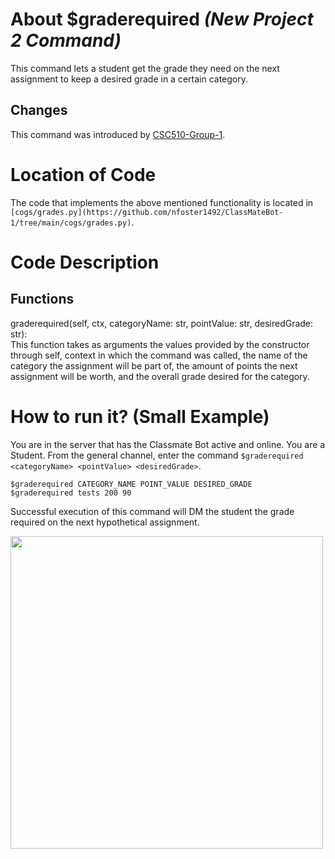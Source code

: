 # About $graderequired _(New Project 2 Command)_
This command lets a student get the grade they need on the next assignment to keep a desired grade in a certain category.
## Changes

This command was introduced by [CSC510-Group-1](https://github.com/nfoster1492/ClassMateBot-1/).

# Location of Code
The code that implements the above mentioned functionality is located in `[cogs/grades.py](https://github.com/nfoster1492/ClassMateBot-1/tree/main/cogs/grades.py)`.

# Code Description
## Functions
graderequired(self, ctx, categoryName: str, pointValue: str, desiredGrade: str): <br>
This function takes as arguments the values provided by the constructor through self, context in which the command was called, the name of the category the assignment will be part of, the amount of points the next assignment will be worth, and the overall grade desired for the category.

# How to run it? (Small Example)
You are in the server that has the Classmate Bot active and online. You are a Student. From the general channel, enter the command `$graderequired <categoryName> <pointValue> <desiredGrade>`.

```
$graderequired CATEGORY_NAME POINT_VALUE DESIRED_GRADE
$graderequired tests 200 90
```
Successful execution of this command will DM the student the grade required on the next hypothetical assignment.

<img src="../../data/proj2media/graderequiredHelp.png" width="500">

